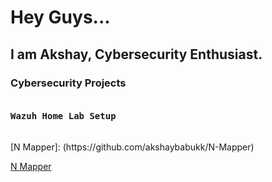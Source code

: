 <h1>Hey Guys...</h1>
<h2>I am Akshay, Cybersecurity Enthusiast.</h2>

<h3>Cybersecurity Projects</h3>
    <pre><h4>Wazuh Home Lab Setup</h4></pre>
    [N Mapper]: (https://github.com/akshaybabukk/N-Mapper)

<a href="https://github.com/akshaybabukk/N-Mapper" target="_blank">N Mapper</a>